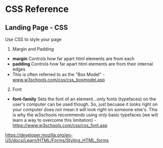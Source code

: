 # CSS Reference #
## Landing Page - CSS ##
Use CSS to style your page
1. Margin and Padding 
- __margin__ Controls how far apart html elements are from each
- __padding__ Controls how far apart html elements are from their internal edges
- This is often referred to as the "Box Model" - www.w3schools.com/css/css_boxmodel.asp
2. Font
- __font-family__ Sets the font of an element...only fonts (typefaces) on the user's computer can be used though. So, just becuase it looks right on your computer does not mean it will look right on someone else's. This is why the w3schools recommends using only basic typefaces (we will learn a way to overcome this limitation) - https://www.w3schools.com/css/css_font.asp


https://developer.mozilla.org/en-US/docs/Learn/HTML/Forms/Styling_HTML_forms

